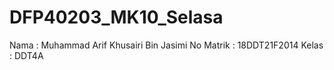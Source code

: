# DFP40203_MK10_Selasa
 Nama      : Muhammad Arif Khusairi Bin Jasimi
 No Matrik : 18DDT21F2014
 Kelas     : DDT4A
